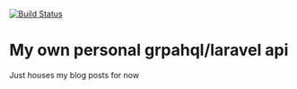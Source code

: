 [![Build Status](https://travis-ci.org/gjrdiesel/personal-api.svg?branch=master)](https://travis-ci.org/gjrdiesel/personal-api)

# My own personal grpahql/laravel api

Just houses my blog posts for now
